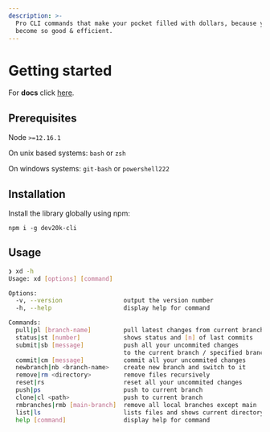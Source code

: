 ```yaml
---
description: >-
  Pro CLI commands that make your pocket filled with dollars, because you will
  become so good & efficient.
---
```


# Getting started

For **docs** click [here](https://app.gitbook.com/@dybowski/s/dev20k-cli).

## Prerequisites

Node `>=12.16.1`

On unix based systems: `bash` or `zsh`

On windows systems: `git-bash` or `powershell222`

## Installation

Install the library globally using npm:

```text
npm i -g dev20k-cli
```

## Usage

```bash
❯ xd -h
Usage: xd [options] [command]

Options:
  -v, --version                 output the version number
  -h, --help                    display help for command

Commands:
  pull|pl [branch-name]         pull latest changes from current branch
  status|st [number]            shows status and [n] of last commits
  submit|sb [message]           push all your uncommited changes 
                                to the current branch / specified branch
  commit|cm [message]           commit all your uncommited changes
  newbranch|nb <branch-name>    create new branch and switch to it
  remove|rm <directory>         remove files recursively
  reset|rs                      reset all your uncommited changes
  push|ps                       push to current branch
  clone|cl <path>               push to current branch
  rmbranches|rmb [main-branch]  remove all local branches except main
  list|ls                       lists files and shows current directory
  help [command]                display help for command
```

